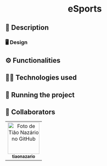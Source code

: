 <h1 align="center">eSports</h1>

## 📝 Description

### 🖥️ Design

## ⚙️ Functionalities

## 👨‍💻 Technologies used

## 🚀 Running the project

## 🤝 Collaborators

<table>
  <tr>
    <td align="center">
      <a href="http://github.com/tiaonazario">
        <img src="https://avatars.githubusercontent.com/u/40603243?v=4" width="100px;" alt="Foto de Tião Nazário no GitHub"/><br>
        <sub>
          <b>tiaonazario</b>
        </sub>
      </a>
    </td>
  </tr>
</table>
